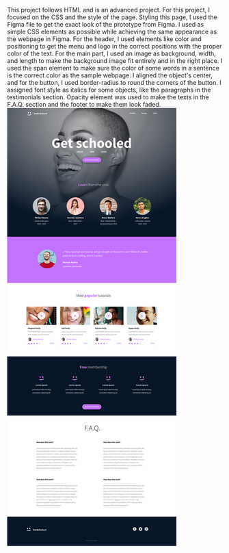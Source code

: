 This project follows HTML and is an advanced project. For this project, I focused on the CSS and the style of the page. Styling this page, I used the Figma file to get the exact look of the prototype from Figma. I used as simple CSS elements as possible while achieving the same appearance as the webpage in Figma.
For the header, I used elements like color and positioning to get the menu and logo in the correct positions with the proper color of the text.
For the main part, I used an image as background, width, and length to make the background image fit entirely and in the right place.
I used the span element to make sure the color of some words in a sentence is the correct color as the sample webpage.
I aligned the object's center, and for the button, I used border-radius to round the corners of the button.
I assigned font style as italics for some objects, like the paragraphs in the testimonials section.
Opacity element was used to make the texts in the F.A.Q. section and the footer to make them look faded.
![Full webpage appearance](https://raw.githubusercontent.com/SMushy14/alu-web-development/master/SchoolPageImage.jpg)
